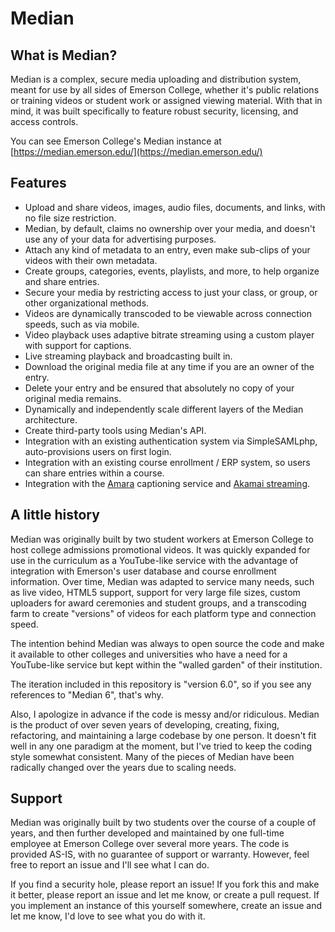 # Median

## What is Median?

Median is a complex, secure media uploading and distribution system, meant for use by all sides of Emerson College, whether it's public relations or training videos or student work or assigned viewing material. With that in mind, it was built specifically to feature robust security, licensing, and access controls.

You can see Emerson College's Median instance at [https://median.emerson.edu/](https://median.emerson.edu/)

## Features

- Upload and share videos, images, audio files, documents, and links, with no file size restriction.
- Median, by default, claims no ownership over your media, and doesn't use any of your data for advertising purposes.
- Attach any kind of metadata to an entry, even make sub-clips of your videos with their own metadata.
- Create groups, categories, events, playlists, and more, to help organize and share entries.
- Secure your media by restricting access to just your class, or group, or other organizational methods.
- Videos are dynamically transcoded to be viewable across connection speeds, such as via mobile.
- Video playback uses adaptive bitrate streaming using a custom player with support for captions.
- Live streaming playback and broadcasting built in.
- Download the original media file at any time if you are an owner of the entry.
- Delete your entry and be ensured that absolutely no copy of your original media remains.
- Dynamically and independently scale different layers of the Median architecture.
- Create third-party tools using Median's API.
- Integration with an existing authentication system via SimpleSAMLphp, auto-provisions users on first login.
- Integration with an existing course enrollment / ERP system, so users can share entries within a course.
- Integration with the [Amara](http://amara.org/en/) captioning service and [Akamai streaming](http://www.akamai.com/html/resources/live-video-streaming.html).

## A little history

Median was originally built by two student workers at Emerson College to host college admissions promotional videos. It was quickly expanded for use in the curriculum as a YouTube-like service with the advantage of integration with Emerson's user database and course enrollment information. Over time, Median was adapted to service many needs, such as live video, HTML5 support, support for very large file sizes, custom uploaders for award ceremonies and student groups, and a transcoding farm to create "versions" of videos for each platform type and connection speed.

The intention behind Median was always to open source the code and make it available to other colleges and universities who have a need for a YouTube-like service but kept within the "walled garden" of their institution.

The iteration included in this repository is "version 6.0", so if you see any references to "Median 6", that's why.

Also, I apologize in advance if the code is messy and/or ridiculous. Median is the product of over seven years of developing, creating, fixing, refactoring, and maintaining a large codebase by one person. It doesn't fit well in any one paradigm at the moment, but I've tried to keep the coding style somewhat consistent. Many of the pieces of Median have been radically changed over the years due to scaling needs.

## Support

Median was originally built by two students over the course of a couple of years, and then further developed and maintained by one full-time employee at Emerson College over several more years. The code is provided AS-IS, with no guarantee of support or warranty. However, feel free to report an issue and I'll see what I can do.

If you find a security hole, please report an issue! If you fork this and make it better, please report an issue and let me know, or create a pull request. If you implement an instance of this yourself somewhere, create an issue and let me know, I'd love to see what you do with it.